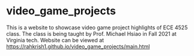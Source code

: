 # video_game_projects
This is a website to showcase video game project highlights of ECE 4525 class. The class is being taught by Prof. Michael Hsiao in Fall 2021 at Virginia tech. 
Website can be viewed at https://rahkrish1.github.io/video_game_projects/main.html

